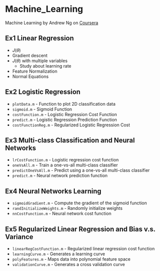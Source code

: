 # Machine_Learning

Machine Learning by Andrew Ng on [Coursera](https://www.coursera.org/learn/machine-learning/home/welcome)

## Ex1 Linear Regression
- $J(\theta)$
- Gradient descent
- $J(\theta)$ with multiple variables
  - Study about learning rate
- Feature Normalization
- Normal Equations

## Ex2 Logistic Regression

- `plotData.m` - Function to plot 2D classification data
- `sigmoid.m` - Sigmoid Function
- `costFunction.m` - Logistic Regression Cost Function
- `predict.m` - Logistic Regression Prediction Function
- `costFunctionReg.m` - Regularized Logistic Regression Cost

## Ex3 Multi-class Classification and Neural Networks

- `lrCostFunction.m` - Logistic regression cost function
- `oneVsAll.m` - Train a one-vs-all multi-class classifier
- `predictOneVsAll.m` - Predict using a one-vs-all multi-class classifier
- `predict.m` - Neural network prediction function

## Ex4 Neural Networks Learning

- `sigmoidGradient.m` - Compute the gradient of the sigmoid function
- `randInitializeWeights.m` - Randomly initialize weights
- `nnCostFunction.m` - Neural network cost function

## Ex5 Regularized Linear Regression and Bias v.s. Variance
- `linearRegCostFunction.m` - Regularized linear regression cost function
- `learningCurve.m` - Generates a learning curve
- `polyFeatures.m` - Maps data into polynomial feature space
- `validationCurve.m` - Generates a cross validation curve
